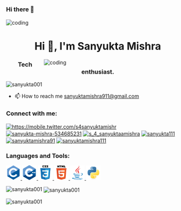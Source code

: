 ### Hi there 👋

<!--
**sanyukta001/sanyukta001** is a ✨ _special_ ✨ repository because its `README.md` (this file) appears on your GitHub profile.

Here are some ideas to get you started:

- 🔭 I’m currently working on ...
- 🌱 I’m currently learning ...
- 👯 I’m looking to collaborate on ...
- 🤔 I’m looking for help with ...
- 💬 Ask me about ...
- 📫 How to reach me: ...
- 😄 Pronouns: ...
- ⚡ Fun fact: ...
-->
<img src="https://i.pinimg.com/originals/17/88/17/178817246e4d06d1c7b50c842aea2a0a.gif" alt="coding" align="center" height="300" width="1000">
<h1 align="center">Hi 👋, I'm Sanyukta Mishra</h1>
<img src="https://cdn.dribbble.com/users/17707/screenshots/2413754/rrr.gif" alt="coding" align="right" width="400">
<h3 align="center">Tech enthusiast.</h3>

<p align="left"> <img src="https://komarev.com/ghpvc/?username=sanyukta001&label=Profile%20views&color=0e75b6&style=flat" alt="sanyukta001" /> </p>

- 📫 How to reach me sanyuktamishra911@gmail.com

<h3 align="left">Connect with me:</h3>
<p align="left">
<a href="https://mobile.twitter.com/s4sanyuktamishr" target="blank"><img align="center" src="https://raw.githubusercontent.com/rahuldkjain/github-profile-readme-generator/master/src/images/icons/Social/twitter.svg" alt="https://mobile.twitter.com/s4sanyuktamishr" height="30" width="40" /></a>
<a href="https://linkedin.com/in/sanyukta-mishra-534685231" target="blank"><img align="center" src="https://raw.githubusercontent.com/rahuldkjain/github-profile-readme-generator/master/src/images/icons/Social/linked-in-alt.svg" alt="sanyukta-mishra-534685231" height="30" width="40" /></a>
<a href="https://instagram.com/s_4_sanyuktaamishra" target="blank"><img align="center" src="https://raw.githubusercontent.com/rahuldkjain/github-profile-readme-generator/master/src/images/icons/Social/instagram.svg" alt="s_4_sanyuktaamishra" height="30" width="40" /></a>
<a href="https://www.codechef.com/users/sanyukta111" target="blank"><img align="center" src="https://cdn.jsdelivr.net/npm/simple-icons@3.1.0/icons/codechef.svg" alt="sanyukta111" height="30" width="40" /></a>
<a href="https://www.hackerrank.com/sanyuktamishra91" target="blank"><img align="center" src="https://raw.githubusercontent.com/rahuldkjain/github-profile-readme-generator/master/src/images/icons/Social/hackerrank.svg" alt="sanyuktamishra91" height="30" width="40" /></a>
<a href="https://auth.geeksforgeeks.org/user/sanyuktamishra111" target="blank"><img align="center" src="https://raw.githubusercontent.com/rahuldkjain/github-profile-readme-generator/master/src/images/icons/Social/geeks-for-geeks.svg" alt="sanyuktamishra111" height="30" width="40" /></a>
</p>

<h3 align="left">Languages and Tools:</h3>
<p align="left"> <a href="https://www.cprogramming.com/" target="_blank" rel="noreferrer"> <img src="https://raw.githubusercontent.com/devicons/devicon/master/icons/c/c-original.svg" alt="c" width="40" height="40"/> </a> <a href="https://www.w3schools.com/cpp/" target="_blank" rel="noreferrer"> <img src="https://raw.githubusercontent.com/devicons/devicon/master/icons/cplusplus/cplusplus-original.svg" alt="cplusplus" width="40" height="40"/> </a> <a href="https://www.w3schools.com/css/" target="_blank" rel="noreferrer"> <img src="https://raw.githubusercontent.com/devicons/devicon/master/icons/css3/css3-original-wordmark.svg" alt="css3" width="40" height="40"/> </a> <a href="https://www.w3.org/html/" target="_blank" rel="noreferrer"> <img src="https://raw.githubusercontent.com/devicons/devicon/master/icons/html5/html5-original-wordmark.svg" alt="html5" width="40" height="40"/> </a> <a href="https://www.java.com" target="_blank" rel="noreferrer"> <img src="https://raw.githubusercontent.com/devicons/devicon/master/icons/java/java-original.svg" alt="java" width="40" height="40"/> </a> <a href="https://www.python.org" target="_blank" rel="noreferrer"> <img src="https://raw.githubusercontent.com/devicons/devicon/master/icons/python/python-original.svg" alt="python" width="40" height="40"/> </a> </p>

<p><img align="left" src="https://github-readme-stats.vercel.app/api/top-langs?username=sanyukta001&show_icons=true&locale=en&layout=compact" alt="sanyukta001" /></p>

<p>&nbsp;<img align="center" src="https://github-readme-stats.vercel.app/api?username=sanyukta001&show_icons=true&locale=en" alt="sanyukta001" /></p>

<p><img align="center" src="https://github-readme-streak-stats.herokuapp.com/?user=sanyukta001&" alt="sanyukta001" /></p>
